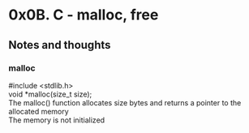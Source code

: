 # 0x0B. C - malloc, free
## Notes and thoughts
### malloc
#include <stdlib.h>  
void *malloc(size_t size);  
The malloc() function allocates size bytes and returns a pointer to the allocated
memory  
The memory is not initialized
